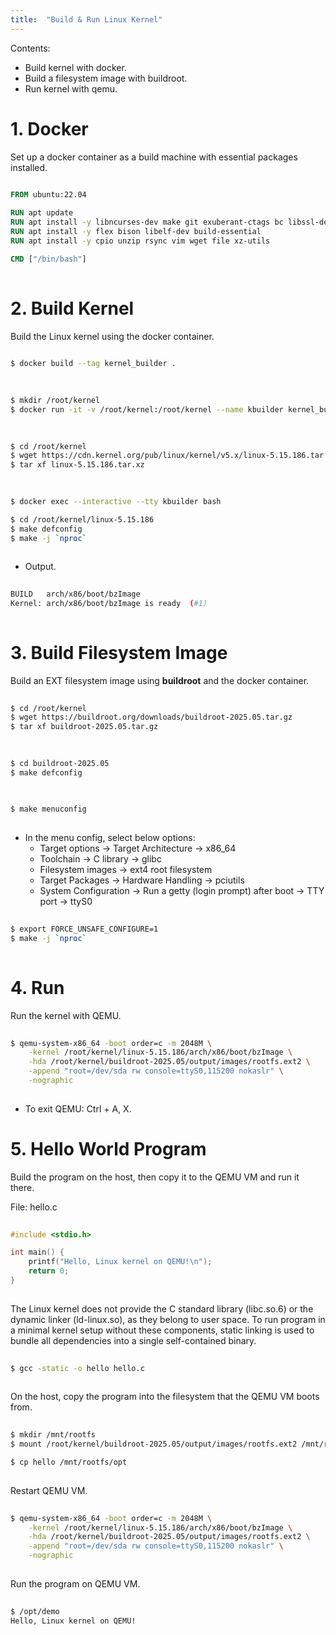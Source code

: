 ```yaml
---
title:  "Build & Run Linux Kernel"
---
```


Contents:

- Build kernel with docker.
- Build a filesystem image with buildroot.
- Run kernel with qemu.


# 1. Docker
Set up a docker container as a build machine with essential packages installed.

```Dockerfile
  
FROM ubuntu:22.04

RUN apt update
RUN apt install -y libncurses-dev make git exuberant-ctags bc libssl-dev
RUN apt install -y flex bison libelf-dev build-essential
RUN apt install -y cpio unzip rsync vim wget file xz-utils

CMD ["/bin/bash"]
  
```


# 2. Build Kernel
Build the Linux kernel using the docker container.

```sh
  
$ docker build --tag kernel_builder .
  
```

```sh
  
$ mkdir /root/kernel
$ docker run -it -v /root/kernel:/root/kernel --name kbuilder kernel_builder
  
```

```sh
  
$ cd /root/kernel
$ wget https://cdn.kernel.org/pub/linux/kernel/v5.x/linux-5.15.186.tar.xz
$ tar xf linux-5.15.186.tar.xz
  
```

```sh
  
$ docker exec --interactive --tty kbuilder bash

$ cd /root/kernel/linux-5.15.186
$ make defconfig
$ make -j `nproc`
  
```

- Output.
```sh
  
BUILD   arch/x86/boot/bzImage
Kernel: arch/x86/boot/bzImage is ready  (#1)
  
```


# 3. Build Filesystem Image
Build an EXT filesystem image using **buildroot** and the docker container.
```sh
  
$ cd /root/kernel
$ wget https://buildroot.org/downloads/buildroot-2025.05.tar.gz
$ tar xf buildroot-2025.05.tar.gz
  
```

```sh
  
$ cd buildroot-2025.05
$ make defconfig
  
```

```sh
  
$ make menuconfig
  
```

- In the menu config, select below options:
    - Target options -> Target Architecture -> x86_64
    - Toolchain -> C library -> glibc
    - Filesystem images -> ext4 root filesystem
    - Target Packages -> Hardware Handling -> pciutils
    - System Configuration -> Run a getty (login prompt) after boot -> TTY port -> ttyS0

```sh
  
$ export FORCE_UNSAFE_CONFIGURE=1
$ make -j `nproc`
  
```


# 4. Run
Run the kernel with QEMU.
```sh
  
$ qemu-system-x86_64 -boot order=c -m 2048M \
    -kernel /root/kernel/linux-5.15.186/arch/x86/boot/bzImage \
    -hda /root/kernel/buildroot-2025.05/output/images/rootfs.ext2 \
    -append "root=/dev/sda rw console=ttyS0,115200 nokaslr" \
    -nographic
  
```

- To exit QEMU: Ctrl + A, X.


# 5. Hello World Program
Build the program on the host, then copy it to the QEMU VM and run it there.

File: hello.c
```c
  
#include <stdio.h>

int main() {
    printf("Hello, Linux kernel on QEMU!\n");
    return 0;
}
  
```

The Linux kernel does not provide the C standard library (libc.so.6) or the dynamic linker (ld-linux.so), as they belong to user space.
To run program in a minimal kernel setup without these components, static linking is used to bundle all dependencies into a single self-contained binary.

```sh
  
$ gcc -static -o hello hello.c
  
```

On the host, copy the program into the filesystem that the QEMU VM boots from.
```sh
  
$ mkdir /mnt/rootfs
$ mount /root/kernel/buildroot-2025.05/output/images/rootfs.ext2 /mnt/rootfs/

$ cp hello /mnt/rootfs/opt
  
```

Restart QEMU VM.
```sh
  
$ qemu-system-x86_64 -boot order=c -m 2048M \
    -kernel /root/kernel/linux-5.15.186/arch/x86/boot/bzImage \
    -hda /root/kernel/buildroot-2025.05/output/images/rootfs.ext2 \
    -append "root=/dev/sda rw console=ttyS0,115200 nokaslr" \
    -nographic
  
```

Run the program on QEMU VM.
```sh
  
$ /opt/demo
Hello, Linux kernel on QEMU!
  
```